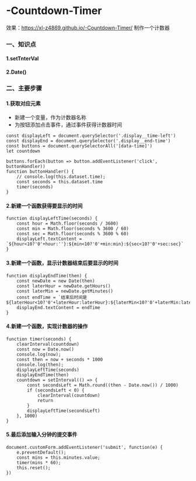 # -Countdown-Timer
效果：https://xl-z4869.github.io/-Countdown-Timer/
制作一个计数器
### 一、知识点
#### 1.setTnterVal
#### 2.Date()
### 二、主要步骤
#### 1.获取对应元素
* 新建一个变量，作为计数器名称
* 为按钮添加点击事件，通过事件获得计数器时间
```
const displayLeft = document.querySelector('.display__time-left')
const displayEnd = document.querySelector('.display__end-time')
const buttons = document.querySelectorAll('[data-time]')
let countdown

buttons.forEach(button => button.addEventListener('click', buttonHandler))
function buttonHandler() {
    // console.log(this.dataset.time);
    const seconds = this.dataset.time
    timer(seconds)
}
```
#### 2.新建一个函数获得要显示的时间
```
function displayLeftTime(seconds) {
    const hour = Math.floor(seconds / 3600)
    const min = Math.floor(seconds % 3600 / 60)
    const sec = Math.floor(seconds % 3600 % 60)
    displayLeft.textContent = `${hour<10?'0'+hour:''}:${min<10?'0'+min:min}:${sec<10?'0'+sec:sec}`
}
```

#### 3.新建一个函数，显示计数器结束后要显示的时间
```
function displayEndTime(then) {
    const newDate = new Date(then)
    const laterHour = newDate.getHours()
    const laterMin = newDate.getMinutes()
    const endTime = `结束后时间是${laterHour<10?'0'+laterHour:laterHour}:${laterMin<10?'0'+laterMin:laterMin}`
    displayEnd.textContent = endTime
}
```

#### 4.新建一个函数，实现计数器的操作
```
function timer(seconds) {
    clearInterval(countdown)
    const now = Date.now()
    console.log(now);
    const then = now + seconds * 1000
    console.log(then);
    displayLeftTime(seconds)
    displayEndTime(then)
    countdown = setInterval(() => {
        const secondsLeft = Math.round((then - Date.now()) / 1000)
        if (secondsLeft < 0) {
            clearInterval(countdown)
            return
        }
        displayLeftTime(secondsLeft)
    }, 1000)
}
```

#### 5.最后添加输入分钟的提交事件
```
document.customForm.addEventListener('submit', function(e) {
    e.preventDefault();
    const mins = this.minutes.value;
    timer(mins * 60);
    this.reset();
})
```
